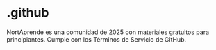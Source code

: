 # .github
NortAprende es una comunidad de 2025 con materiales gratuitos para principiantes. Cumple con los Términos de Servicio de GitHub.
